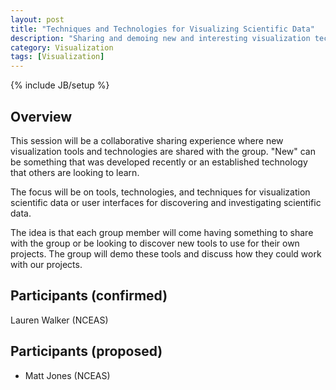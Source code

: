 ```yaml
---
layout: post
title: "Techniques and Technologies for Visualizing Scientific Data"
description: "Sharing and demoing new and interesting visualization techniques and technologies."
category: Visualization 
tags: [Visualization]
---
```

{% include JB/setup %}

## Overview
This session will be a collaborative sharing experience where new visualization tools and technologies are shared with the group. "New" can be something
that was developed recently or an established technology that others are looking to learn.

The focus will be on tools, technologies, and techniques for visualization scientific data or user interfaces for discovering and investigating scientific data.

The idea is that each group member will come having something to share with the group or be looking to discover new tools to use for their
own projects. The group will demo these tools and discuss how they could work with our projects.

## Participants (confirmed)
Lauren Walker (NCEAS)

## Participants (proposed)

- Matt Jones (NCEAS)
